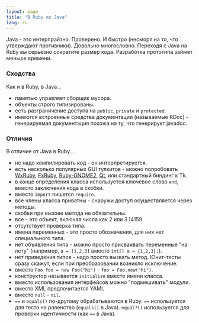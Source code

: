 ```yaml
---
layout: page
title: "В Ruby из Java"
lang: ru
---
```


Java - это интерпрайзно. Проверено. И быстро (несморя на то, что утверждают
противники). Довольно многословно. Переходя с Java на Ruby вы серьезно сократите
размер кода. Разработка прототипа займет меньше времени.

### Сходства

Как и в Ruby, в Java...

* памятью управляет сборщик мусора.
* объекты строго типизированы.
* есть разграничение доступа на `public`, `private` и `protected`.
* имеются встроенные средства документации (называемые RDoc) - генерируемая
  документация похожа на ту, что генерирует javadoc.

### Отличия

В отличие от Java в Ruby...

* не надо компилировать код - он интерпретируется.
* есть несколько популярных GUI тулкитов - можно попробовать [WxRuby][1], [FxRuby][2],
  [Ruby-GNOME2][3], [Qt][4], или стандартный биндинг к Tk.
* в конце определения класса используется ключевое слово `end`, вместо заключения
  кода в скобки.
* вместо `import` пишется `require`.
* все члены класса приватны - снаружи доступ осуществляется через методы.
* скобки при вызове метода не обязательны.
* все - это объект, включая числа как 2 или 3.14159.
* отсутствует проверка типа.
* имена переменных - это просто обозначения, для них нет специального типа.
* нет объявления типа - можно просто присваивать переменные "на лету" (например,
  `a = [1,2,3]` вместо `int[] a = {1,2,3};`).
* нет приведения типов - надо просто вызвать метод. Юнит-тесты сразу скажут, если
  при преобразовании возникло исключение.
* вместо `Foo foo = new Foo("hi")` - `foo = Foo.new("hi")`.
* конструктор называется `initialize` вместо имени класса.
* вместо использования интерфейсов можно "подмешивать" модули.
* вместо XML предпочитается YAML
* вместо `null` - `nil`.
* `==` и `equals()` по-другому обрабатываются в Ruby. `==` используется для теста
  на равенство (`equals()` в Java). `equal?()` используется для проверки идентичности
  (как `==` в Java).


[1]: http://wxruby.rubyforge.org/wiki/wiki.pl
[2]: http://www.fxruby.org/
[3]: http://ruby-gnome2.sourceforge.jp/
[4]: https://github.com/ryanmelt/qtbindings/
